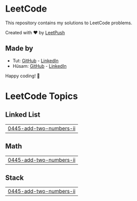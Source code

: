 # LeetCode

This repository contains my solutions to LeetCode problems.

Created with :heart: by [LeetPush](https://github.com/husamahmud/LeetPush)

 ## Made by 
 - Tut: [GitHub](https://github.com/TutTrue) - [LinkedIn](https://www.linkedin.com/in/mahmoud-hamdy-8b6825245/)
 - Hüsam: [GitHub](https://github.com/husamahmud) - [LinkedIn](https://www.linkedin.com/in/husamahmud/)

 Happy coding! 🚀
<!---LeetCode Topics Start-->
# LeetCode Topics
## Linked List
|  |
| ------- |
| [0445-add-two-numbers-ii](https://github.com/POOMESH-19/Leet-Code-Problem/tree/master/0445-add-two-numbers-ii) |
## Math
|  |
| ------- |
| [0445-add-two-numbers-ii](https://github.com/POOMESH-19/Leet-Code-Problem/tree/master/0445-add-two-numbers-ii) |
## Stack
|  |
| ------- |
| [0445-add-two-numbers-ii](https://github.com/POOMESH-19/Leet-Code-Problem/tree/master/0445-add-two-numbers-ii) |
<!---LeetCode Topics End-->